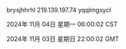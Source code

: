 brysjhhrhl 219.139.197.74 yqqlmgsycl

2024年 11月 04日 星期一 06:00:02 CST

2024年 11月 03日 星期日 22:00:02 GMT
